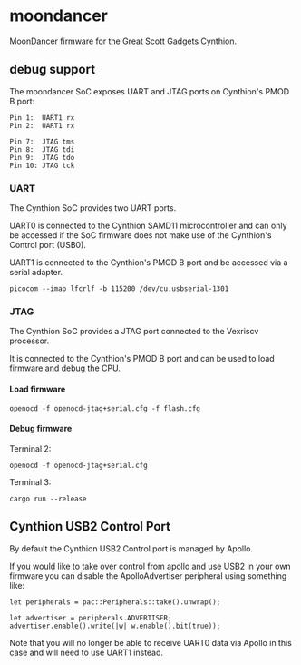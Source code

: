 # moondancer

MoonDancer firmware for the Great Scott Gadgets Cynthion.




## debug support

The moondancer SoC exposes UART and JTAG ports on Cynthion's PMOD B port:

    Pin 1:  UART1 rx
    Pin 2:  UART1 rx

    Pin 7:  JTAG tms
    Pin 8:  JTAG tdi
    Pin 9:  JTAG tdo
    Pin 10: JTAG tck


### UART

The Cynthion SoC provides two UART ports.

UART0 is connected to the Cynthion SAMD11 microcontroller and can only be accessed if the SoC firmware does not make use of the Cynthion's Control port (USB0).

UART1 is connected to the Cynthion's PMOD B port and be accessed via a serial adapter.

    picocom --imap lfcrlf -b 115200 /dev/cu.usbserial-1301


### JTAG

The Cynthion SoC provides a JTAG port connected to the Vexriscv processor.

It is connected to the Cynthion's PMOD B port and can be used to load firmware and debug the CPU.

#### Load firmware

    openocd -f openocd-jtag+serial.cfg -f flash.cfg

#### Debug firmware

Terminal 2:

    openocd -f openocd-jtag+serial.cfg

Terminal 3:

    cargo run --release


## Cynthion USB2 Control Port

By default the Cynthion USB2 Control port is managed by Apollo.

If you would like to take over control from apollo and use USB2 in your own firmware you can disable the ApolloAdvertiser peripheral using something like:

    let peripherals = pac::Peripherals::take().unwrap();

    let advertiser = peripherals.ADVERTISER;
    advertiser.enable().write(|w| w.enable().bit(true));

Note that you will no longer be able to receive UART0 data via Apollo in this case and will need to use UART1 instead.
